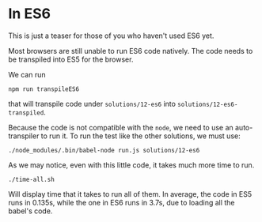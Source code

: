 # In ES6

This is just a teaser for those of you who haven't used ES6 yet.

Most browsers are still unable to run ES6 code natively. The code needs to be
transpiled into ES5 for the browser.

We can run

    npm run transpileES6

that will transpile code under `solutions/12-es6` into
`solutions/12-es6-transpiled`.

Because the code is not compatible with the `node`, we need to use an
auto-transpiler to run it. To run the test like the other solutions, we must
use:

    ./node_modules/.bin/babel-node run.js solutions/12-es6

As we may notice, even with this little code, it takes much more time to run.

    ./time-all.sh

Will display time that it takes to run all of them. In average, the code in ES5
runs in 0.135s, while the one in ES6 runs in 3.7s, due to loading all the
babel's code.
